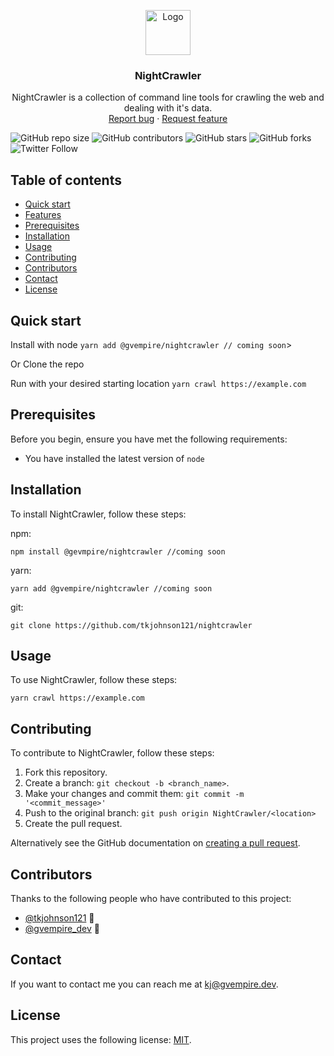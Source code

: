 <p align="center">
  <a href="https://example.com/">
    <img src="https://via.placeholder.com/72" alt="Logo" width=72 height=72>
  </a>

  <h3 align="center">NightCrawler</h3>

  <p align="center">
    NightCrawler is a collection of command line tools for crawling the web and dealing with it's data.
    <br>
    <a href="https://github.com/tkjohnson121/nightcrawler/issues/new?template=bug.md">Report bug</a>
    ·
    <a href="https://github.com/tkjohnson121/nightcrawler/issues/new?template=feature.md&labels=feature">Request feature</a>
  </p>
</p>

![GitHub repo size](https://img.shields.io/github/repo-size/tkjohnson121/nightcrawler)
![GitHub contributors](https://img.shields.io/github/contributors/tkjohnson121/nightcrawler)
![GitHub stars](https://img.shields.io/github/stars/tkjohnson121/nightcrawler?style=social)
![GitHub forks](https://img.shields.io/github/forks/tkjohnson121/nightcrawler?style=social)
![Twitter Follow](https://img.shields.io/twitter/follow/tkjohnson121?style=social)

## Table of contents

- [Quick start](#quick-start)
- [Features](#features)
- [Prerequisites](#prerequisites)
- [Installation](#installation)
- [Usage](#usage)
- [Contributing](#contributing)
- [Contributors](#contributors)
- [Contact](#contact)
- [License](#license)

## Quick start

Install with node `yarn add @gvempire/nightcrawler // coming soon`>

Or Clone the repo

Run with your desired starting location `yarn crawl https://example.com`

## Prerequisites

Before you begin, ensure you have met the following requirements:

- You have installed the latest version of `node`

## Installation

To install NightCrawler, follow these steps:

npm:

```
npm install @gevmpire/nightcrawler //coming soon
```

yarn:

```
yarn add @gvempire/nightcrawler //coming soon
```

git:

```
git clone https://github.com/tkjohnson121/nightcrawler
```

## Usage

To use NightCrawler, follow these steps:

```
yarn crawl https://example.com
```

## Contributing

To contribute to NightCrawler, follow these steps:

1. Fork this repository.
2. Create a branch: `git checkout -b <branch_name>`.
3. Make your changes and commit them: `git commit -m '<commit_message>'`
4. Push to the original branch: `git push origin NightCrawler/<location>`
5. Create the pull request.

Alternatively see the GitHub documentation on
[creating a pull request](https://help.github.com/en/github/collaborating-with-issues-and-pull-requests/creating-a-pull-request).

## Contributors

Thanks to the following people who have contributed to this project:

- [@tkjohnson121](https://github.com/tkjohnson121) 📖
- [@gvempire_dev](https://github.com/gvempire_dev) 📖

## Contact

If you want to contact me you can reach me at kj@gvempire.dev.

## License

This project uses the following license:
[MIT](https://choosealicense.com/licenses/mit/).
